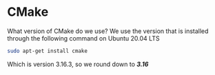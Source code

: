 # CMake

What version of CMake do we use? We use the version that is installed through the following command on Ubuntu 20.04 LTS

```bash
sudo apt-get install cmake
```

Which is version 3.16.3, so we round down to ***3.16***

